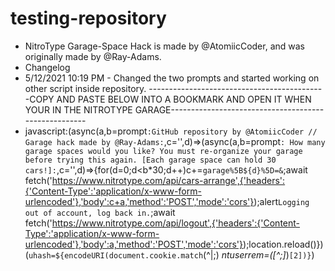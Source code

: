 # testing-repository
- NitroType Garage-Space Hack is made by @AtomiicCoder, and was originally made by @Ray-Adams.
- Changelog
-  5/12/2021 10:19 PM - Changed the two prompts and started working on other script inside repository.
--------------------------------------------COPY AND PASTE BELOW INTO A BOOKMARK AND OPEN IT WHEN YOUR IN THE NITROTYPE GARAGE-----------------------------------------------------
- javascript:(async(a,b=prompt`:GitHub repository by @AtomiicCoder // Garage hack made by @Ray-Adams:`,c='',d)=>(async(a,b=prompt`: How many garage spaces would you like? You must re-organize your garage before trying this again. [Each garage space can hold 30 cars!]:`,c='',d)=>{for(d=0;d<b*30;d++)c+=`garage%5B${d}%5D=&`;await fetch('https://www.nitrotype.com/api/cars-arrange',{'headers':{'Content-Type':'application/x-www-form-urlencoded'},'body':c+a,'method':'POST','mode':'cors'});alert`Logging out of account, log back in.`;await fetch('https://www.nitrotype.com/api/logout',{'headers':{'Content-Type':'application/x-www-form-urlencoded'},'body':a,'method':'POST','mode':'cors'});location.reload()})(`uhash=${encodeURI(document.cookie.match`(^|;) *ntuserrem=([^;]*)`[2])}`)
